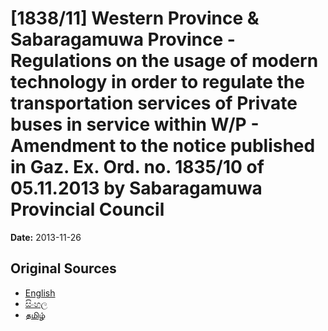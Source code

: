 # [1838/11] Western Province & Sabaragamuwa Province - Regulations on the usage of modern technology in order to regulate the transportation services of Private buses in service within W/P - Amendment to the notice published in Gaz. Ex. Ord. no. 1835/10 of 05.11.2013 by Sabaragamuwa Provincial Council

**Date:** 2013-11-26

## Original Sources

- [English](https://documents.gov.lk/view/extra-gazettes/2013/11/1838-11_E.pdf)
- [සිංහල](https://documents.gov.lk/view/extra-gazettes/2013/11/1838-11_S.pdf)
- [தமிழ்](https://documents.gov.lk/view/extra-gazettes/2013/11/1838-11_T.pdf)
